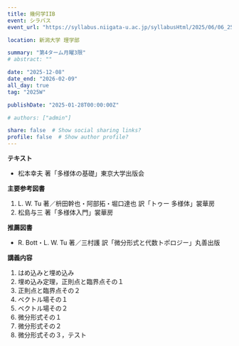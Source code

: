 ```yaml
---
title: 幾何学IIB
event: シラバス
event_url: "https://syllabus.niigata-u.ac.jp/syllabusHtml/2025/06/06_254S1542_ja_JP.html"

location: 新潟大学 理学部

summary: "第4ターム月曜3限"
# abstract: ""

date: "2025-12-08"
date_end: "2026-02-09"
all_day: true
tag: "2025W"

publishDate: "2025-01-28T00:00:00Z"

# authors: ["admin"]

share: false  # Show social sharing links?
profile: false  # Show author profile?
---
```

**テキスト**
- 松本幸夫 著「多様体の基礎」東京大学出版会

**主要参考図書**
1. L. W. Tu 著／枡田幹也・阿部拓・堀口達也 訳「トゥー 多様体」裳華房
2. 松島与三 著「多様体入門」裳華房

**推薦図書**
- R. Bott・L. W. Tu 著／三村護 訳「微分形式と代数トポロジー」丸善出版

**講義内容**
1. はめ込みと埋め込み
2. 埋め込み定理，正則点と臨界点その１
3. 正則点と臨界点その２
4. ベクトル場その１
5. ベクトル場その２
6. 微分形式その１
7. 微分形式その２
8. 微分形式その３，テスト
